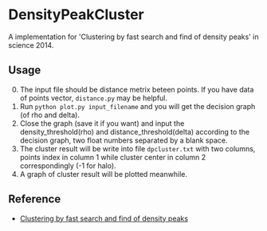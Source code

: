 # DensityPeakCluster

A implementation for 'Clustering by fast search and find of density peaks' in science 2014.  

## Usage
0. The input file should be distance metrix beteen points. If you have data of points vector, `distance.py` may be helpful.
1. Run `python plot.py input_filename` and you will get the decision graph (of rho and delta).
2. Close the graph (save it if you want) and input the density_threshold(rho) and distance_threshold(delta) according to the decision graph, two float numbers separated by a blank space.
3. The cluster result will be write into file `dpcluster.txt` with two columns, points index in column 1 while
 cluster center in column 2 correspondingly (-1 for halo).
4. A graph of cluster result will be plotted meanwhile.

## Reference
- [Clustering by fast search and find of density peaks](http://www.sciencemag.org/content/344/6191/1492.full)
